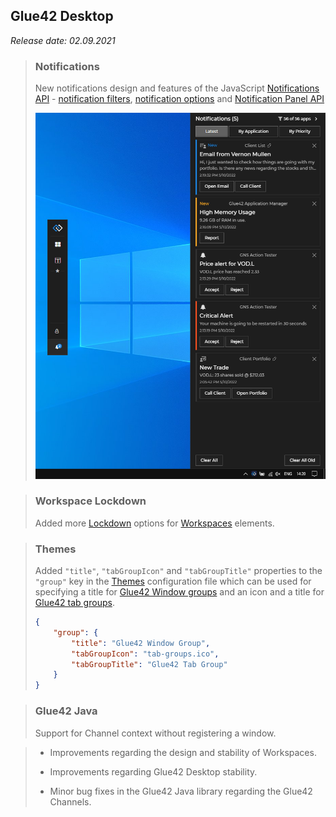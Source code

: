 ## Glue42 Desktop

*Release date: 02.09.2021*

<glue42 name="addClass" class="newFeatures" element="p" text="New Features">

> ### Notifications
>
>  New notifications design and features of the JavaScript [Notifications API](../../../glue42-concepts/notifications/javascript/index.html) - [notification filters](../../../glue42-concepts/notifications/javascript/index.html#notification_filters), [notification options](../../../glue42-concepts/notifications/javascript/index.html#raising_notifications_from_a_web_app-notification_options) and [Notification Panel API](../../../glue42-concepts/notifications/javascript/index.html#notification_panel)
>
> ![Notifications](../../../images/notifications/gns-ui.png)

> ### Workspace Lockdown
>
> Added more [Lockdown](../../../glue42-concepts/windows/workspaces/javascript/index.html#workspace-lockdown) options for [Workspaces](../../../glue42-concepts/windows/workspaces/overview/index.html) elements.

> ### Themes
>
> Added `"title"`, `"tabGroupIcon"` and `"tabGroupTitle"` properties to the `"group"` key in the [Themes](../../../developers/configuration/themes/index.html#theme_properties-window_groups) configuration file which can be used for specifying a title for [Glue42 Window groups](../../../glue42-concepts/windows/window-management/javascript/index.html#window_groups) and an icon and a title for [Glue42 tab groups](../../../glue42-concepts/windows/window-management/javascript/index.html#tab_windows).
>
> ```json
> {
>     "group": {
>         "title": "Glue42 Window Group",
>         "tabGroupIcon": "tab-groups.ico",
>         "tabGroupTitle": "Glue42 Tab Group"
>     }
> }
> ```

> ### Glue42 Java
>
> Support for Channel context without registering a window.

<glue42 name="addClass" class="bugFixes" element="p" text="Improvements and Bug Fixes">

> - Improvements regarding the design and stability of Workspaces.
>
> - Improvements regarding Glue42 Desktop stability.
>
> - Minor bug fixes in the Glue42 Java library regarding the Glue42 Channels.